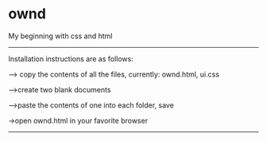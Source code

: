 ownd
====

My beginning with css and html

---------------------------------



Installation instructions are as follows:

--> copy the contents of all the files, currently: ownd.html, ui.css

-->create two blank documents

-->paste the contents of one into each folder, save

->open ownd.html in your favorite browser


----------------------------------
